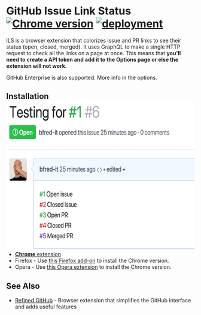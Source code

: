 # GitHub Issue Link Status [![Chrome version][badge-cws]][link-cws] [![deployment][badge-travis]][link-travis]

  [badge-cws]: https://img.shields.io/chrome-web-store/v/nbiddhncecgemgccalnoanpnenalmkic.svg?label=chrome
  [badge-amo]: https://img.shields.io/amo/v/github-issue-link-status.svg?label=firefox
  [badge-travis]: https://img.shields.io/travis/bfred-it/github-issue-link-status/master.svg?label=deployment
  [link-cws]: https://chrome.google.com/webstore/detail/github-issue-link-status/nbiddhncecgemgccalnoanpnenalmkic "Version published on Chrome Web Store"
  [link-amo]: https://addons.mozilla.org/en-US/firefox/addon/github-issue-link-status/ "Version published on Mozilla Add-ons"
  [link-travis]: https://travis-ci.org/bfred-it/github-issue-link-status

ILS is a browser extension that colorizes issue and PR links to see their status (open, closed, merged). It uses GraphQL to make a single HTTP request to check all the links on a page at once. This means that **you'll need to create a API token and add it to the Options page or else the extension will not work.**

GitHub Enterprise is also supported. More info in the options.

## Installation <img src="screenshot.png" align="right" width="640" height="400">

  + [**Chrome** extension](https://chrome.google.com/webstore/detail/github-issue-link-status/nbiddhncecgemgccalnoanpnenalmkic)
  + Firefox - Use [this Firefox add-on](https://addons.mozilla.org/en-US/firefox/addon/chrome-store-foxified/) to install the Chrome version.
  + Opera - Use [this Opera extension](https://addons.opera.com/en/extensions/details/download-chrome-extension-9/) to install the Chrome version.


## See Also

- [Refined GitHub](https://github.com/sindresorhus/refined-github/) - Browser extension that simplifies the GitHub interface and adds useful features
